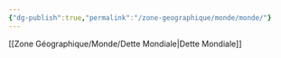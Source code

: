 ```yaml
---
{"dg-publish":true,"permalink":"/zone-geographique/monde/monde/"}
---
```




[[Zone Géographique/Monde/Dette Mondiale\|Dette Mondiale]]

